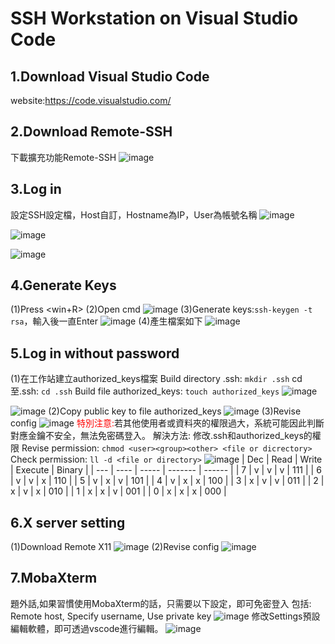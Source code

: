 # SSH Workstation on Visual Studio Code
1.Download Visual Studio Code
---
website:https://code.visualstudio.com/

2.Download Remote-SSH
---
下載擴充功能Remote-SSH
![image](https://hackmd.io/_uploads/HyRWTcs9p.png)

3.Log in
---
設定SSH設定檔，Host自訂，Hostname為IP，User為帳號名稱
![image](https://hackmd.io/_uploads/rycowDxha.png)


![image](https://hackmd.io/_uploads/Sy-6Dvl2a.png)

![image](https://hackmd.io/_uploads/Skappqs96.png)

4.Generate Keys
---
(1)Press <win+R>
(2)Open cmd
![image](https://hackmd.io/_uploads/Sk8N95icT.png)
(3)Generate keys:`ssh-keygen -t rsa`，輸入後一直Enter
![image](https://hackmd.io/_uploads/HyZBs5j5T.png)
(4)產生檔案如下
![image](https://hackmd.io/_uploads/By8qs5iq6.png)

5.Log in without password
---
(1)在工作站建立authorized_keys檔案
Build directory .ssh: `mkdir .ssh`
cd至.ssh: `cd .ssh`
Build file authorized_keys: `touch authorized_keys`
![image](https://hackmd.io/_uploads/r1qFsDg3p.png)

![image](https://hackmd.io/_uploads/ry2-Xug2T.png)
(2)Copy public key to file authorized_keys
![image](https://hackmd.io/_uploads/HyyKcvx2a.png)
(3)Revise config
![image](https://hackmd.io/_uploads/BJw2UOgnT.png) 
<font color="#f00">特別注意:</font>若其他使用者或資料夾的權限過大，系統可能因此判斷對應金鑰不安全，無法免密碼登入。
解決方法: 修改.ssh和authorized_keys的權限
Revise permission: `chmod <user><group><other> <file or dicrectory>`
Check permission: `ll -d <file or directory>`
![image](https://hackmd.io/_uploads/r11IUulnT.png)
| Dec | Read | Write | Execute | Binary |
| --- | ---- | ----- | ------- | ------ |
| 7 | v | v | v | 111 |
| 6 | v | v | x | 110 |
| 5 | v | x | v | 101 |
| 4 | v | x | x | 100 |
| 3 | x | v | v | 011 |
| 2 | x | v | x | 010 |
| 1 | x | x | v | 001 |
| 0 | x | x | x | 000 |

6.X server setting
---
(1)Download Remote X11
![image](https://hackmd.io/_uploads/Skiilug2p.png)
(2)Revise config
![image](https://hackmd.io/_uploads/BkWt-_lh6.png)

7.MobaXterm
---
題外話,如果習慣使用MobaXterm的話，只需要以下設定，即可免密登入
包括: Remote host, Specify username, Use private key
![image](https://hackmd.io/_uploads/B1LIMCgna.png)
修改Settings預設編輯軟體，即可透過vscode進行編輯。
![image](https://hackmd.io/_uploads/ryolmAx26.png)
